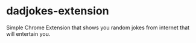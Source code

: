 # dadjokes-extension
Simple Chrome Extension that shows you random jokes from internet that will entertain you.
